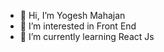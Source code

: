 - 👋 Hi, I’m Yogesh Mahajan
- 👀 I’m interested in Front End 
- 🌱 I’m currently learning React Js

<!---
YogeshMahajanGit/YogeshMahajanGit is a ✨ special ✨ repository because its `README.md` (this file) appears on your GitHub profile.
You can click the Preview link to take a look at your changes.
--->
